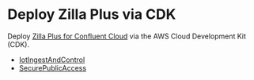 # Deploy Zilla Plus via CDK

Deploy [Zilla Plus for Confluent Cloud] via the AWS Cloud Development Kit (CDK).

- [IotIngestAndControl](README.IotIngestAndControl.md)
- [SecurePublicAccess](README.SecurePublicAccess.md)

[Zilla Plus for Confluent Cloud]: https://aws.amazon.com/marketplace/pp/prodview-eblxkinsqbaks
